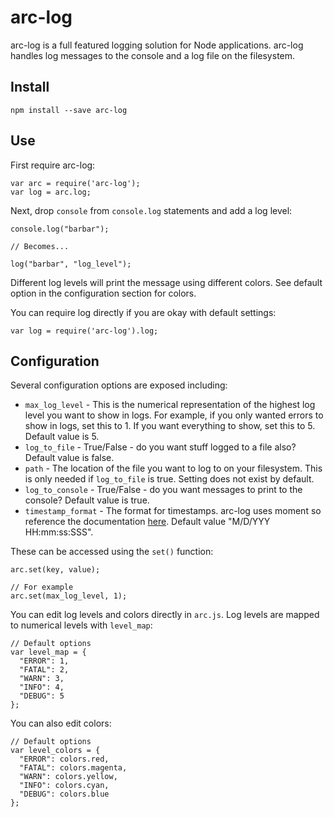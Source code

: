 # arc-log
arc-log is a full featured logging solution for Node applications. arc-log handles log messages to the console and a log file on the filesystem. 

## Install

`npm install --save arc-log`

## Use

First require arc-log:

```
var arc = require('arc-log');
var log = arc.log;
```

Next, drop `console` from `console.log` statements and add a log level:

```
console.log("barbar");

// Becomes...

log("barbar", "log_level");
```

Different log levels will print the message using different colors. See default option in the configuration section for colors. 

You can require log directly if you are okay with default settings:

```
var log = require('arc-log').log;
```

## Configuration

Several configuration options are exposed including:

* `max_log_level` - This is the numerical representation of the highest log level you want to show in logs. For example, if you only wanted errors to show in logs, set this to 1. If you want everything to show, set this to 5. Default value is 5.
* `log_to_file` - True/False - do you want stuff logged to a file also? Default value is false. 
* `path` - The location of the file you want to log to on your filesystem. This is only needed if `log_to_file` is true. Setting does not exist by default. 
* `log_to_console` - True/False - do you want messages to print to the console? Default value is true.
* `timestamp_format` - The format for timestamps. arc-log uses moment so reference the documentation [here](http://momentjs.com/docs/#/displaying/format/). Default value "M/D/YYY HH:mm:ss:SSS".

These can be accessed using the `set()` function:

```
arc.set(key, value);

// For example
arc.set(max_log_level, 1);
```

You can edit log levels and colors directly in `arc.js`. Log levels are mapped to numerical levels with `level_map`:

```
// Default options
var level_map = {
  "ERROR": 1,
  "FATAL": 2,
  "WARN": 3,
  "INFO": 4,
  "DEBUG": 5
};
```

You can also edit colors:

```
// Default options
var level_colors = {
  "ERROR": colors.red,
  "FATAL": colors.magenta,
  "WARN": colors.yellow,
  "INFO": colors.cyan,
  "DEBUG": colors.blue
};
```

